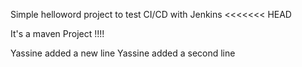 Simple helloword project to test CI/CD with Jenkins
<<<<<<< HEAD

It's a maven Project !!!!


Yassine added a new line
Yassine added a second line

